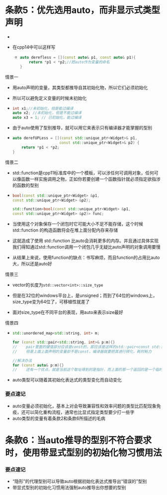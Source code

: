 # 条款5：优先选用auto，而非显示式类型声明

- 

- 在cpp14中可以这样写

  - ```cpp
    auto derefless = [](const auto& p1, const auto& p1){
        return *p1 < *p2;//把auto作为变量的命名
    }
    ```



情景一

- 用auto声明的变量，其类型都推导自其初始化物，所以它们必须初始化

- 所以可以避免定义变量的时候未初始化

- ```cpp
  int x1;//未初始化，但是能过编译
  auto x2; //未初始化，但是不能过编译
  auto x3 = 1; // 已初始化，能过编译
  ```

- 由于auto使用了型别推导，就可以用它来表示只有编译器才能掌握的型别

- ```cpp
  auto derefUPLess = [](const std::unique_ptr<Widget>& p1,
                       const std::unique_ptr<Widget>& p2) {
      return *p1 < *p2;
  }
  ```





情景二

- std::function是cpp11标准库中的一个模板，可以涉任何可调用对象，任何可以像函数一样实施调用之物，正如你若要创建一个函数指针就必须指定欲指涉的函数的型别

- ```cpp
  bool(const std::unique_ptr<Widget> &p1,
  const std::unique_ptr<Widget> &p2);
  
  std::function<bool(const std::unique_ptr<Widget> &p1,
  const std::unique_ptr<Widget> &p2)> func;
  ```

- 当使⽤这个对象保存⼀个闭包时它可能⼤小不⾜不能存储，这个时候 std::function 的构造函数将会在堆上⾯分配内存来存储

- 这就造成了使⽤ std::function ⽐auto会消耗更多的内存。并且通过具体实现我们得知通过std::function调⽤⼀个闭包⼏乎⽆疑⽐auto声明的对象调⽤要慢

- 从结果上来说，使用function的缺点：书写麻烦，而且function的占用比auto大，所以还是auto好





情景三

- vector的长度为`std::vector<int>::size_type`
- 但是在32位的windows平台上，是unsigned；而到了64位的windows上，size_type变为64位了，可移植性就差了

- 面对size_type在不同平台的表现，用auto来表示size最好





情景四

- ```cpp
  std::unordered_map<std::string, int> m;
  
  for (const std::pair<std::string, int>& p:m){}
  //	pair里面的键值部分应该是const的，即应该是这样的std::pair<const std::string, int>
  //	但是上面上面声明的变量却不是const，编译器就要把其进行转化，耗时耗力
  
  //解决办法
  for (const auto& p:m){}
  //	还有一个优点，就是当前这个取址得到的是指针，而上面的那一个返回的是一个临时指针，还要析构
  ```

- auto类型可以随着其初始化表达式的类型变化而自动变化





### 要点速记

- auto变量必须初始化，基本上对会导致兼容性和效率问题的类型比匹配现象免疫，还可以简化重构流程，通常也比显式指定类型要少打一些字
- auto类型的变量有着条款2和条款6所描述的毛病







# 条款6：当auto推导的型别不符合要求时，使用带显式型别的初始化物习惯用法



### 要点速记

- “隐形”的代理型别可以导致auto根据初始化表达式推导出“错误的”型别
- 带显式型别的初始化习惯用法强制auto推导出你想要的型别